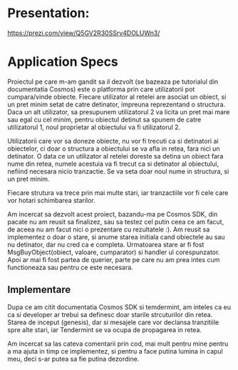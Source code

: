 # Presentation: 
https://prezi.com/view/Q5GV2R30SSrv4DOLUWn3/ 

# Application Specs

Proiectul pe care m-am gandit sa il dezvolt (se bazeaza  pe tutorialul din documentatia Cosmos) este o platforma prin care utilizatorii pot cumpara/vinde obiecte.
Fiecare utilizator al retelei are asociat un obiect, si un pret minim setat de catre detinator, impreuna reprezentand o structura.
Daca un alt utilizator, sa presupunem utilizatorul 2 va licita un pret mai mare sau egal cu cel minim, pentru obiectul detinut sa spunem de catre utilizatorul 1, noul proprietar al obiectului va fi utilizatorul 2.

Utilizatorii care vor sa doneze obiecte, nu vor fi trecuti ca si detinatori ai obiectelor, ci doar o structura a obiectului se va afla in retea, fara nici un detinator.
O data ce un utilizator al retelei doreste sa detina un obiect fara nume din retea, numele acestuia va fi trecut ca si detinator al obiectului, nefiind necesara nicio tranzactie. 
Se va seta doar noul nume in structura, si un pret minim.

Fiecare strutura va trece prin mai multe stari, iar tranzactiile vor fi cele care vor hotari schimbarea starilor.

Am incercat sa dezvolt acest proiect, bazandu-ma pe Cosmos SDK, din pacate nu am reusit sa finalizez, sau sa testez cel putin ceea ce am facut, de aceea nu am facut nici o prezentare cu rezultatele :).
Am reusit sa implementez o doar o stare, si anume starea initiala cand obiectele au sau nu detinator, dar nu cred ca e completa.
Urmatoarea stare ar fi fost MsgBuyObject(obiect, valoare, cumparator) si handler ul corespunzator.
Apoi ar mai fi fost partea de querier, parte pe care nu am prea intes cum functioneaza sau pentru ce este necesara.

## Implementare

Dupa ce am citit documentatia Cosmos SDK si temdermint, am inteles ca eu ca si developer ar trebui sa definesc doar starile strcuturilor din retea. Starea de inceput (genesis),
dar si mesajele care vor declansa tranzitiile spre alte stari, iar Tendermint se va ocupa de propagarea in retea. 

Am incercat sa las cateva comentarii prin cod, mai mult pentru mine pentru a ma ajuta in timp ce implementez, si pentru a face putina lumina in capul meu, deci s-ar putea sa fie putina dezordine.
